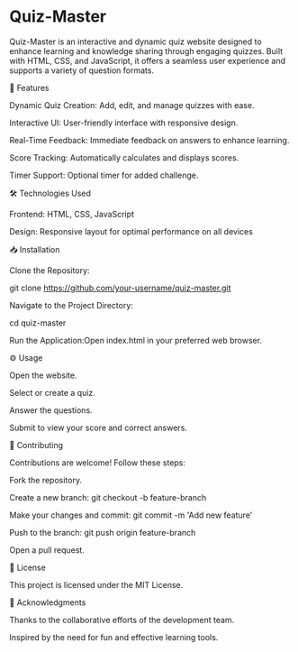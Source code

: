 # Quiz-Master


Quiz-Master is an interactive and dynamic quiz website designed to enhance learning and knowledge sharing through engaging quizzes. Built with HTML, CSS, and JavaScript, it offers a seamless user experience and supports a variety of question formats.

🚀 Features

Dynamic Quiz Creation: Add, edit, and manage quizzes with ease.

Interactive UI: User-friendly interface with responsive design.

Real-Time Feedback: Immediate feedback on answers to enhance learning.

Score Tracking: Automatically calculates and displays scores.

Timer Support: Optional timer for added challenge.

🛠️ Technologies Used

Frontend: HTML, CSS, JavaScript

Design: Responsive layout for optimal performance on all devices

📥 Installation

Clone the Repository:

git clone https://github.com/your-username/quiz-master.git

Navigate to the Project Directory:

cd quiz-master

Run the Application:Open index.html in your preferred web browser.

⚙️ Usage

Open the website.

Select or create a quiz.

Answer the questions.

Submit to view your score and correct answers.

🤝 Contributing

Contributions are welcome! Follow these steps:

Fork the repository.

Create a new branch: git checkout -b feature-branch

Make your changes and commit: git commit -m 'Add new feature'

Push to the branch: git push origin feature-branch

Open a pull request.

📄 License

This project is licensed under the MIT License.

🙌 Acknowledgments

Thanks to the collaborative efforts of the development team.

Inspired by the need for fun and effective learning tools.
